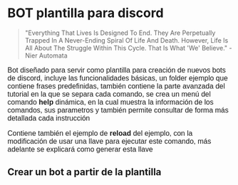 BOT plantilla para discord
===

>"Everything That Lives Is Designed To End.  They Are Perpetually Trapped In A Never-Ending Spiral Of Life And Death.  However, Life Is All About The Struggle Within This Cycle. That Is What 'We' Believe." - Nier Automata

<div style="font-family: 'arial'; font-size: 12pt">
<p style="color: 'red'">Bot diseñado para servir como plantilla para creación de nuevos bots de discord, 
incluye las funcionalidades básicas, un folder ejemplo que contiene frases predefinidas, también contiene la parte avanzada del tutorial
en la que se separa cada comando, se crea un menú del comando <b>help</b> dinámica, en la cual muestra la información de los comandos, sus parametros
y también permite consultar de forma más detallada cada instrucción
</p>
<p>Contiene también el ejemplo de <b>reload</b> del ejemplo, con la modificación de usar una llave para ejecutar este comando, más adelante se explicará como 
generar esta llave</p>
</div>

Crear un bot a partir de la plantilla 
-


